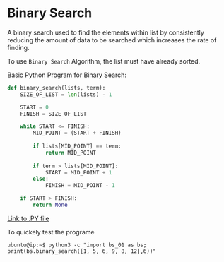 # Binary Search

A binary search used to find the elements within list by consistently reducing the amount of data to be searched which increases the rate of finding.

To use `Binary Search` Algorithm, the list must have already sorted.

Basic Python Program for Binary Search:
```python
def binary_search(lists, term):
    SIZE_OF_LIST = len(lists) - 1

    START = 0
    FINISH = SIZE_OF_LIST

    while START <= FINISH:
        MID_POINT = (START + FINISH)
        
        if lists[MID_POINT] == term:
            return MID_POINT
        
        if term > lists[MID_POINT]:
            START = MID_POINT + 1
        else:
            FINISH = MID_POINT - 1

    if START > FINISH:
        return None
```

[Link to .PY file](/Chapter-09/bs_01.py)

To quickely test the programe 
```console
ubuntu@ip:~$ python3 -c "import bs_01 as bs; print(bs.binary_search([1, 5, 6, 9, 8, 12],6))"
```
 